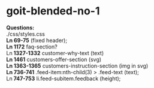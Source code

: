 # goit-blended-no-1

<strong>Questions:</strong></br>./css/styles.css</br><strong>Ln 69-75</strong> (fixed header);</br><strong>Ln 1172</strong> faq-section?</br>Ln<strong> 1327-1332</strong> customer-why-text (text)</br><strong>Ln 1461</strong> customers-offer-section (svg)</br><strong>Ln 1363-1365</strong> customers-instruction-section (img in svg)</br><strong>Ln 736-741</strong> .feed-item:nth-child(3) > .feed-text (text);</br>Ln<strong> 747-753</strong> li.feed-subitem.feedback (height);
